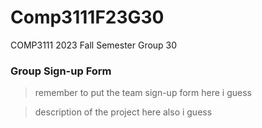 # Comp3111F23G30
COMP3111 2023 Fall Semester Group 30

### Group Sign-up Form

> remember to put the team sign-up form here i guess

> description of the project here also i guess 
